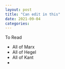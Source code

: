 ```yaml
---
layout: post
title: "Can edit in this"
date: 2021-09-04
categories: 
---
```


<hd4>To Read</hd>
* All of Marx
* All of Hegel
* All of Kant
* 